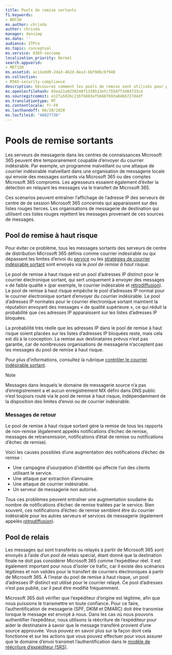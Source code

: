 ```yaml
---
title: Pools de remise sortants
f1.keywords:
- NOCSH
ms.author: chrisda
author: chrisda
manager: dansimp
ms.date: ''
audience: ITPro
ms.topic: conceptual
ms.service: O365-seccomp
localization_priority: Normal
search.appverid:
- MET150
ms.assetid: ac11edd9-2da3-462d-8ea3-bbf9dbc6f948
ms.collection:
- M365-security-compliance
description: Découvrez comment les pools de remise sont utilisés pour protéger la réputation des serveurs de messagerie dans les centres de connaissances Microsoft 365.
ms.openlocfilehash: 83ea21a9230240f1339513efc75587f3d84733cb
ms.sourcegitcommit: e12fa502bc216f6083ef5666f693a04bb727d4df
ms.translationtype: MT
ms.contentlocale: fr-FR
ms.lasthandoff: 08/20/2020
ms.locfileid: "46827736"
---
```

# <a name="outbound-delivery-pools"></a>Pools de remise sortants

Les serveurs de messagerie dans les centres de connaissances Microsoft 365 peuvent être temporairement coupable d’envoyer du courrier indésirable. Par exemple, un programme malveillant ou une attaque de courrier indésirable malveillant dans une organisation de messagerie locale qui envoie des messages sortants via Microsoft 365 ou des comptes Microsoft 365 compromis. Les agresseurs essaient également d’éviter la détection en relayant les messages via le transfert de Microsoft 365.

Ces scénarios peuvent entraîner l’affichage de l’adresse IP des serveurs de centre de de session Microsoft 365 concernés qui apparaissent sur des listes rouges tierces. Les organisations de messagerie de destination qui utilisent ces listes rouges rejettent les messages provenant de ces sources de messages.

## <a name="high-risk-delivery-pool"></a>Pool de remise à haut risque
Pour éviter ce problème, tous les messages sortants des serveurs de centre de distribution Microsoft 365 définis comme courrier indésirable ou qui dépassent les limites d’envoi du [service](https://docs.microsoft.com/office365/servicedescriptions/exchange-online-service-description/exchange-online-limits#sending-limits-across-office-365-options) ou les [stratégies de courrier indésirable sortant](configure-the-outbound-spam-policy.md) sont envoyés via le _pool de remise à haut risque_.

Le pool de remise à haut risque est un pool d’adresses IP distinct pour le courrier électronique sortant, qui sert uniquement à envoyer des messages « de faible qualité » (par exemple, le courrier indésirable et [rétrodiffusion](backscatter-messages-and-eop.md)). Le pool de remise à haut risque empêche le pool d’adresses IP normal pour le courrier électronique sortant d’envoyer du courrier indésirable. Le pool d’adresses IP normales pour le courrier électronique sortant maintient la réputation envoyant des messages « de qualité supérieure », ce qui réduit la probabilité que ces adresses IP apparaissent sur les listes d’adresses IP bloquées.

La probabilité très réelle que les adresses IP dans le pool de remise à haut risque soient placées sur les listes d’adresses IP bloquées reste, mais cela est dû à la conception. La remise aux destinataires prévus n’est pas garantie, car de nombreuses organisations de messagerie n’acceptent pas les messages du pool de remise à haut risque.

Pour plus d’informations, consultez la rubrique [contrôler le courrier indésirable sortant](outbound-spam-controls.md).

> [!NOTE]
> Messages dans lesquels le domaine de messagerie source n’a pas d’enregistrement a et aucun enregistrement MX défini dans DNS public n’est toujours routé via le pool de remise à haut risque, indépendamment de la disposition des limites d’envoi ou de courrier indésirable.

### <a name="bounce-messages"></a>Messages de retour

Le pool de remise à haut risque sortant gère la remise de tous les rapports de non-remise (également appelés notifications d’échec de remise, messages de retransmission, notifications d’état de remise ou notifications d’échec de remise).

Voici les causes possibles d’une augmentation des notifications d’échec de remise :

- Une campagne d’usurpation d’identité qui affecte l’un des clients utilisant le service.
- Une attaque par extraction d’annuaire.
- Une attaque de courrier indésirable.
- Un serveur de messagerie non autorisé.

Tous ces problèmes peuvent entraîner une augmentation soudaine du nombre de notifications d’échec de remise traitées par le service. Bien souvent, ces notifications d’échec de remise semblent être du courrier indésirable pour les autres serveurs et services de messagerie (également appelés _[rétrodiffusion](backscatter-messages-and-eop.md)_).

## <a name="relay-pool"></a>Pool de relais

Les messages qui sont transférés ou relayés à partir de Microsoft 365 sont envoyés à l’aide d’un pool de relais spécial, étant donné que la destination finale ne doit pas considérer Microsoft 365 comme l’expéditeur réel. Il est également important pour nous d’isoler ce trafic, car il existe des scénarios légitimes et non valides pour le transfert de courriers électroniques à partir de Microsoft 365. À l’instar du pool de remise à haut risque, un pool d’adresses IP distinct est utilisé pour le courrier relayé. Ce pool d’adresses n’est pas publié, car il peut être modifié fréquemment.

Microsoft 365 doit vérifier que l’expéditeur d’origine est légitime, afin que nous puissions le transmettre en toute confiance. Pour ce faire, l’authentification de messagerie (SPF, DKIM et DMARC) doit être transmise lorsque le message est envoyé à nous. Dans les cas où nous pouvons authentifier l’expéditeur, nous utilisons la réécriture de l’expéditeur pour aider le destinataire à savoir que le message transféré provient d’une source approuvée. Vous pouvez en savoir plus sur la façon dont cela fonctionne et sur les actions que vous pouvez effectuer pour vous assurer que le domaine d’envoi transmet l’authentification dans le [modèle de réécriture d’expéditeur (SRS)](https://docs.microsoft.com/office365/troubleshoot/antispam/sender-rewriting-scheme).
